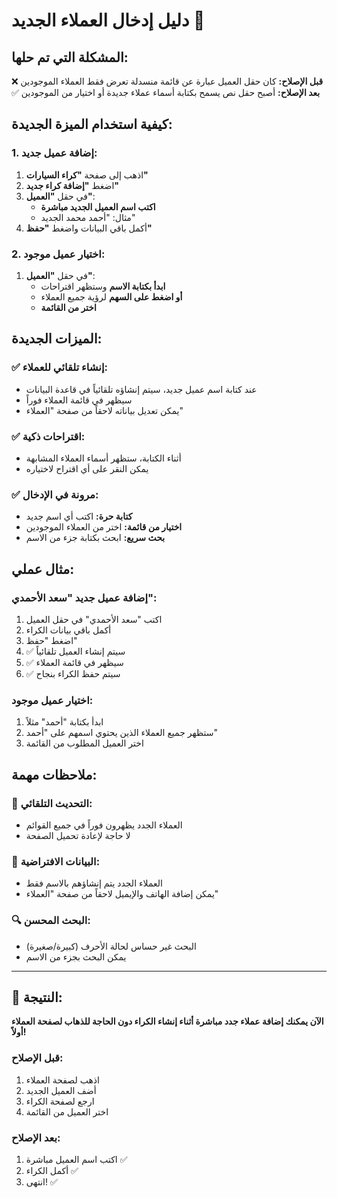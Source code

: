 # دليل إدخال العملاء الجديد 👥

## المشكلة التي تم حلها:
❌ **قبل الإصلاح:** كان حقل العميل عبارة عن قائمة منسدلة تعرض فقط العملاء الموجودين  
✅ **بعد الإصلاح:** أصبح حقل نص يسمح بكتابة أسماء عملاء جديدة أو اختيار من الموجودين

## كيفية استخدام الميزة الجديدة:

### 1. إضافة عميل جديد:
1. اذهب إلى صفحة **"كراء السيارات"**
2. اضغط **"إضافة كراء جديد"**
3. في حقل **"العميل"**:
   - **اكتب اسم العميل الجديد مباشرة**
   - مثال: "أحمد محمد الجديد"
4. أكمل باقي البيانات واضغط **"حفظ"**

### 2. اختيار عميل موجود:
1. في حقل **"العميل"**:
   - **ابدأ بكتابة الاسم** وستظهر اقتراحات
   - **أو اضغط على السهم** لرؤية جميع العملاء
   - **اختر من القائمة**

## الميزات الجديدة:

### ✅ إنشاء تلقائي للعملاء:
- عند كتابة اسم عميل جديد، سيتم إنشاؤه تلقائياً في قاعدة البيانات
- سيظهر في قائمة العملاء فوراً
- يمكن تعديل بياناته لاحقاً من صفحة "العملاء"

### ✅ اقتراحات ذكية:
- أثناء الكتابة، ستظهر أسماء العملاء المشابهة
- يمكن النقر على أي اقتراح لاختياره

### ✅ مرونة في الإدخال:
- **كتابة حرة:** اكتب أي اسم جديد
- **اختيار من قائمة:** اختر من العملاء الموجودين
- **بحث سريع:** ابحث بكتابة جزء من الاسم

## مثال عملي:

### إضافة عميل جديد "سعد الأحمدي":
1. اكتب "سعد الأحمدي" في حقل العميل
2. أكمل باقي بيانات الكراء
3. اضغط "حفظ"
4. ✅ سيتم إنشاء العميل تلقائياً
5. ✅ سيظهر في قائمة العملاء
6. ✅ سيتم حفظ الكراء بنجاح

### اختيار عميل موجود:
1. ابدأ بكتابة "أحمد" مثلاً
2. ستظهر جميع العملاء الذين يحتوي اسمهم على "أحمد"
3. اختر العميل المطلوب من القائمة

## ملاحظات مهمة:

### 🔄 التحديث التلقائي:
- العملاء الجدد يظهرون فوراً في جميع القوائم
- لا حاجة لإعادة تحميل الصفحة

### 📝 البيانات الافتراضية:
- العملاء الجدد يتم إنشاؤهم بالاسم فقط
- يمكن إضافة الهاتف والإيميل لاحقاً من صفحة "العملاء"

### 🔍 البحث المحسن:
- البحث غير حساس لحالة الأحرف (كبيرة/صغيرة)
- يمكن البحث بجزء من الاسم

---

## 🎉 النتيجة:
**الآن يمكنك إضافة عملاء جدد مباشرة أثناء إنشاء الكراء دون الحاجة للذهاب لصفحة العملاء أولاً!**

### قبل الإصلاح:
1. اذهب لصفحة العملاء
2. أضف العميل الجديد
3. ارجع لصفحة الكراء
4. اختر العميل من القائمة

### بعد الإصلاح:
1. اكتب اسم العميل مباشرة ✅
2. أكمل الكراء ✅
3. انتهى! ✅